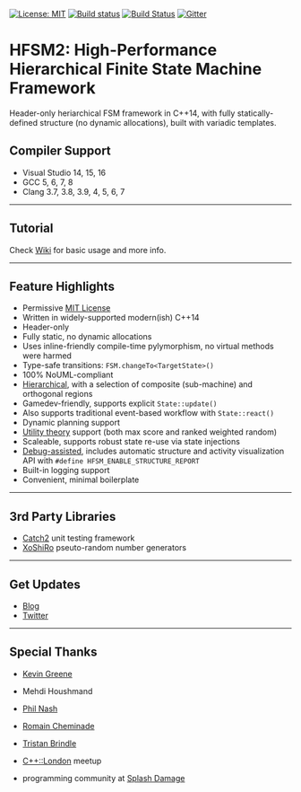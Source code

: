 [![License: MIT](https://img.shields.io/badge/License-MIT-blue.svg)](https://opensource.org/licenses/MIT)
[![Build status](https://ci.appveyor.com/api/projects/status/egs56khk70ud35un?svg=true)](https://ci.appveyor.com/project/andrew-gresyk/hfsm2)
[![Build Status](https://travis-ci.org/andrew-gresyk/HFSM2.svg?branch=master)](https://travis-ci.org/andrew-gresyk/HFSM2)
[![Gitter](https://badges.gitter.im/andrew-gresyk/HFSM2.svg)](https://gitter.im/andrew-gresyk/HFSM2)

# HFSM2: High-Performance Hierarchical Finite State Machine Framework

Header-only heriarchical FSM framework in C++14, with fully statically-defined structure (no dynamic allocations), built with variadic templates.

## Compiler Support

- Visual Studio 14, 15, 16
- GCC 5, 6, 7, 8
- Clang 3.7, 3.8, 3.9, 4, 5, 6, 7

---

## Tutorial

Check [Wiki](https://github.com/andrew-gresyk/HFSM2/wiki/Tutorial) for basic usage and more info.

---

## Feature Highlights

- Permissive [MIT License](https://github.com/andrew-gresyk/HFSM2/blob/master/LICENSE)
- Written in widely-supported modern(ish) C++14
- Header-only
- Fully static, no dynamic allocations
- Uses inline-friendly compile-time pylymorphism, no virtual methods were harmed
- Type-safe transitions: `FSM.changeTo<TargetState>()`
- 100% NoUML-compliant
- [Hierarchical](https://github.com/andrew-gresyk/HFSM2/wiki/Transitions-within-Hierarchy), with a selection of composite (sub-machine) and orthogonal regions
- Gamedev-friendly, supports explicit `State::update()`
- Also supports traditional event-based workflow with `State::react()`
- Dynamic planning support
- [Utility theory](https://github.com/andrew-gresyk/HFSM2/wiki/Utility-Theory) support (both max score and ranked weighted random)
- Scaleable, supports robust state re-use via state injections
- [Debug-assisted](https://gresyk.dev/features/2018/01/15/hfsm-magic.html), includes automatic structure and activity visualization API with `#define HFSM_ENABLE_STRUCTURE_REPORT`
- Built-in logging support
- Convenient, minimal boilerplate

---

## 3rd Party Libraries

- [Catch2](https://github.com/catchorg/Catch2) unit testing framework
- [XoShiRo](http://xoshiro.di.unimi.it/) pseuto-random number generators

---

## Get Updates

- [Blog](https://andrew-gresyk.github.io/)
- [Twitter](https://www.twitter.com/andrew_gresyk)

---

## Special Thanks

- [Kevin Greene](https://github.com/kgreenek)
- Mehdi Houshmand
- [Phil Nash](https://github.com/philsquared)
- [Romain Cheminade](https://github.com/romaincheminade)
- [Tristan Brindle](https://github.com/tcbrindle)

- [C++::London](https://www.meetup.com/CppLondon/) meetup
- programming community at [Splash Damage](http://www.splashdamage.com/)

